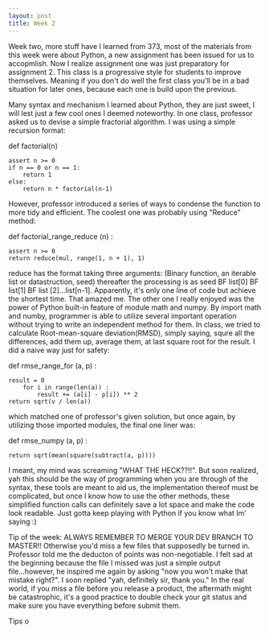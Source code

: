 ```yaml
---
layout: post
title: Week 2 
---
```

Week two, more stuff have I learned from 373, most of the materials from this week were about Python, a new assignment has been issued for us to accopmlish. Now I realize assignment one was just preparatory for assignment 2. This class is a progressive style for students to improve themselves. Meaning if you don't do well the first class you'll be in a bad situation for later ones, because each one is build upon the previous. 

Many syntax and mechanism I learned about Python, they are just sweet, I will lest just a few cool ones I deemed noteworthy. In one class, professor asked us to devise a simple fractorial algorithm. I was using a simple recursion format:

def factorial(n)

    assert n >= 0
    if n == 0 or n == 1:
        return 1
    else:
        return n * factorial(n-1)
        
However, professor introduced a series of ways to condense the function to more tidy and efficient. The coolest one was probably using "Reduce" method:

def factorial_range_reduce (n) :

    assert n >= 0
    return reduce(mul, range(1, n + 1), 1)

reduce has the format taking three arguments: (Binary function, an iterable list or datastruction, seed)
thereafter the processing is as seed BF list[0] BF list[1] BF list [2]...list[n-1]. Apparently, it's only one line of code but achieve the shortest time. That amazed me. The other one I really enjoyed was the power of Python built-in feature of module math and numpy. By import math and numby, programmer is able to utilize several important operation without trying to write an independent method for them. In class, we tried to calculate Root-mean-square deviation(RMSD), simply saying, squre all the differences, add them up, average them, at last square root for the result. I did a naive way just for safety:

def rmse_range_for (a, p) :

    result = 0
        for i in range(len(a)) :
            result += (a[i] - p[i]) ** 2
    return sqrt(v / len(a))
    
which matched one of professor's given solution, but once again, by utilizing those imported modules, the final one liner was:

def rmse_numpy (a, p) :

    return sqrt(mean(square(subtract(a, p))))
    
I meant, my mind was screaming "WHAT THE HECK??!!". But soon realized, yah this should be the way of programming when you are through of the syntax, these tools are meant to aid us, the implementation thereof must be complicated, but once I know how to use the other methods, these simplified function calls can definitely save a lot space and make the code look readable. Just gotta keep playing with Python if you know what Im' saying :)

Tip of the week: ALWAYS REMEMBER TO MERGE YOUR DEV BRANCH TO MASTER!! Otherwise you'd miss a few files that supposedly be turned in. Professor told me the deducton of points was non-negotiable. I felt sad at the beginning because the file I missed was just a simple output file...however, he inspired me again by asking "now you won't make that mistake right?". I soon replied "yah, definitely sir, thank you." In the real world, if you miss a file before you release a product, the aftermath might be catastrophic, it's a good practice to double check your git status and make sure you have everything before submit them.

Tips o
    
    
